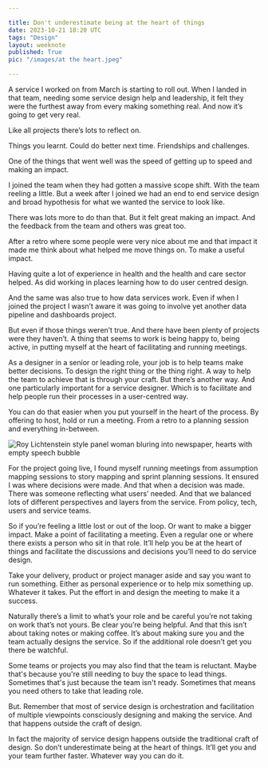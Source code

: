 ```yaml
---

title: Don't underestimate being at the heart of things
date: 2023-10-21 18:20 UTC
tags: "Design"
layout: weeknote
published: True
pic: "/images/at the heart.jpeg"

---
```


A service I worked on from March is starting to roll out. When I landed in that team, needing some service design help and leadership, it felt they were the furthest away from every making something real. And now it’s going to get very real.

Like all projects there’s lots to reflect on.

Things you learnt. Could do better next time. Friendships and challenges.

One of the things that went well was the speed of getting up to speed and making an impact.

I joined the team when they had gotten a massive scope shift. With the team reeling a little. But a week after I joined we had an end to end service design and broad hypothesis for what we wanted the service to look like.

There was lots more to do than that. But it felt great making an impact. And the feedback from the team and others was great too.

After a retro where some people were very nice about me and that impact it made me think about what helped me move things on. To make a useful impact.

Having quite a lot of experience in health and the health and care sector helped. As did working in places learning how to do user centred design.

And the same was also true to how data services work. Even if when I joined the project I wasn’t aware it was going to involve yet another data pipeline and dashboards project.

But even if those things weren’t true. And there have been plenty of projects were they haven’t. A thing that seems to work is being happy to, being active, in putting myself at the heart of facilitating and running meetings.

As a designer in a senior or leading role, your job is to help teams make better decisions. To design the right thing or the thing right. A way to help the team to achieve that is through your craft. But there’s another way. And one particularly important for a service designer. Which is to facilitate and help people run their processes in a user-centred way.

You can do that easier when you put yourself in the heart of the process. By offering to host, hold or run a meeting. From a retro to a planning session and everything in-between.

<img src="/images/at the heart.jpeg" alt="Roy Lichtenstein style panel woman bluring into newspaper, hearts with empty speech bubble"/>

For the project going live, I found myself running meetings from assumption mapping sessions to story mapping and sprint planning sessions. It ensured I was where decisions were made. And that when a decision was made. There was someone reflecting what users’ needed. And that we balanced lots of different perspectives and layers from the service. From policy, tech, users and service teams.

So if you’re feeling a little lost or out of the loop. Or want to make a bigger impact. Make a point of facilitating a meeting. Even a regular one or where there exists a person who sit in that role. It’ll help you be at the heart of things and facilitate the discussions and decisions you’ll need to do service design.

Take your delivery, product or project manager aside and say you want to run something. Either as personal experience or to help mix something up. Whatever it takes. Put the effort in and design the meeting to make it a success.

Naturally there’s a limit to what’s your role and be careful you’re not taking on work that’s not yours. Be clear you’re being helpful. And that this isn’t about taking notes or making coffee. It’s about making sure you and the team actually designs the service. So if the additional role doesn’t get you there be watchful.

Some teams or projects you may also find that the team is reluctant. Maybe that's because you're still needing to buy the space to lead things. Sometimes that's just because the team isn't ready. Sometimes that means you need others to take that leading role.

But. Remember that most of service design is orchestration and facilitation of multiple viewpoints consciously designing and making the service. And that happens outside the craft of design.

In fact the majority of service design happens outside the traditional craft of design. So don’t underestimate being at the heart of things. It’ll get you and your team further faster. Whatever way you can do it.